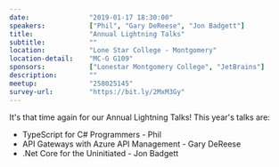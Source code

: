```yaml
---
date:               "2019-01-17 18:30:00"
speakers:           ["Phil", "Gary DeReese", "Jon Badgett"]
title:              "Annual Lightning Talks"
subtitle:           ""
location:           "Lone Star College - Montgomery"
location-detail:    "MC-G G109"
sponsors:           ["Lonestar Montgomery College", "JetBrains"]
description:        ""
meetup:             "258025145"
survey-url:         "https://bit.ly/2MxM3Gy"
---
```

It's that time again for our Annual Lightning Talks! This year's talks are:

 - TypeScript for C# Programmers - Phil
 - API Gateways with Azure API Management - Gary DeReese
 - .Net Core for the Uninitiated - Jon Badgett

